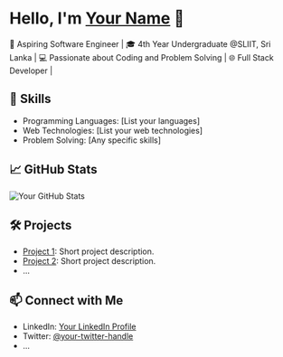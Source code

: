 # Hello, I'm [Your Name](https://github.com/your-username) 👋

🚀 Aspiring Software Engineer | 🎓 4th Year Undergraduate @SLIIT, Sri Lanka | 💻 Passionate about Coding and Problem Solving | 🌐 Full Stack Developer |

## 🔧 Skills

- Programming Languages: [List your languages]
- Web Technologies: [List your web technologies]
- Problem Solving: [Any specific skills]

## 📈 GitHub Stats

![Your GitHub Stats](https://github-readme-stats.vercel.app/api?username=your-username&show_icons=true&hide=contribs,prs)

## 🛠️ Projects

- [Project 1](https://github.com/your-username/project-1): Short project description.
- [Project 2](https://github.com/your-username/project-2): Short project description.
- ...

## 📫 Connect with Me

- LinkedIn: [Your LinkedIn Profile](https://www.linkedin.com/in/your-linkedin-profile/)
- Twitter: [@your-twitter-handle](https://twitter.com/your-twitter-handle)
- ...

<!-- Add more sections as needed -->

